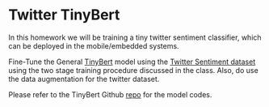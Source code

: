 # Twitter TinyBert

In this homework we will be training a tiny twitter sentiment classifier, which can be deployed in the mobile/embedded systems.

Fine-Tune the General [TinyBert](https://huggingface.co/huawei-noah/TinyBERT_General_4L_312D) model using the [Twitter Sentiment dataset](https://huggingface.co/datasets/carblacac/twitter-sentiment-analysis) using the two stage training procedure discussed in the class. Also, do use the data augmentation for the twitter dataset.

Please refer to the TinyBert Github [repo](https://github.com/yinmingjun/TinyBERT) for the model codes.
